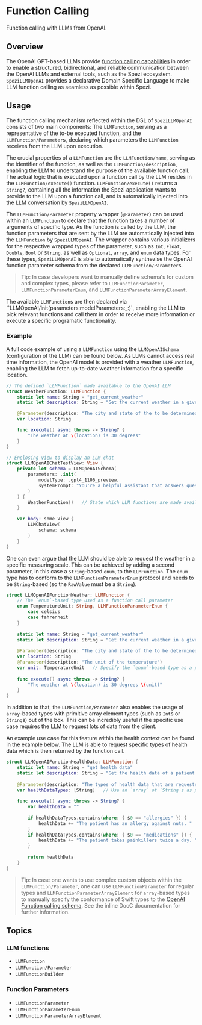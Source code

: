# Function Calling

<!--
#
# This source file is part of the Stanford Spezi open source project
#
# SPDX-FileCopyrightText: 2023 Stanford University and the project authors (see CONTRIBUTORS.md)
#
# SPDX-License-Identifier: MIT
#       
-->

Function calling with LLMs from OpenAI.

## Overview

The OpenAI GPT-based LLMs provide [function calling capabilities](https://platform.openai.com/docs/guides/function-calling) in order to enable a structured, bidirectional, and reliable communication between the OpenAI LLMs and external tools, such as the Spezi ecosystem. <!-- markdown-link-check-disable-line -->
``SpeziLLMOpenAI`` provides a declarative Domain Specific Language to make LLM function calling as seamless as possible within Spezi.

## Usage

The function calling mechanism reflected within the DSL of ``SpeziLLMOpenAI`` consists of two main components: The ``LLMFunction``, serving as a representative of the to-be executed function, and the ``LLMFunction/Parameter``s, declaring which parameters the ``LLMFunction`` receives from the LLM upon execution.

The crucial properties of a ``LLMFunction`` are the ``LLMFunction/name``, serving as the identifier of the function, as well as the ``LLMFunction/description``, enabling the LLM to understand the purpose of the available function call.
The actual logic that is executed upon a function call by the LLM resides in the ``LLMFunction/execute()`` function.
``LLMFunction/execute()`` returns a `String?`, containing all the information the Spezi application wants to provide to the LLM upon a function call, and is automatically injected into the LLM conversation by ``SpeziLLMOpenAI``.

The ``LLMFunction/Parameter`` property wrapper (`@Parameter`) can be used within an ``LLMFunction`` to declare that the function takes a number of arguments of specific type.
As the function is called by the LLM, the function parameters that are sent by the LLM are automatically injected into the ``LLMFunction`` by ``SpeziLLMOpenAI``.
The wrapper contains various initializers for the respective wrapped types of the parameter, such as `Int`, `Float`, `Double`, `Bool` or `String`, as well as `Optional`, `array`, and `enum` data types.
For these types, ``SpeziLLMOpenAI`` is able to automatically synthezise the OpenAI function parameter schema from the declared ``LLMFunction/Parameter``s.

> Tip: In case developers want to manually define schema's for custom and complex types, please refer to ``LLMFunctionParameter``, ``LLMFunctionParameterEnum``, and ``LLMFunctionParameterArrayElement``.

The available ``LLMFunction``s are then declared via ``LLMOpenAI/init(parameters:modelParameters:_:)`, enabling the LLM to pick relevant functions and call them in order to receive more information or execute a specific programatic functionality.

### Example

A full code example of using a ``LLMFunction`` using the ``LLMOpenAISchema`` (configuration of the LLM) can be found below.
As LLMs cannot access real time information, the OpenAI model is provided with a weather ``LLMFunction``, enabling the LLM to fetch up-to-date weather information for a specific location.

```swift
// The defined `LLMFunction` made available to the OpenAI LLM
struct WeatherFunction: LLMFunction {
    static let name: String = "get_current_weather"
    static let description: String = "Get the current weather in a given location"

    @Parameter(description: "The city and state of the to be determined weather, e.g. San Francisco, CA")
    var location: String

    func execute() async throws -> String? {
        "The weather at \(location) is 30 degrees"
    }
}

// Enclosing view to display an LLM chat
struct LLMOpenAIChatTestView: View {
    private let schema = LLMOpenAISchema(
        parameters: .init(
            modelType: .gpt4_1106_preview,
            systemPrompt: "You're a helpful assistant that answers questions from users."
        )
    ) {
        WeatherFunction()   // State which LLM functions are made available to the OpenAI LLM
    }

    var body: some View {
        LLMChatView(
            schema: schema
        )
    }
}
```

One can even argue that the LLM should be able to request the weather in a specific measuring scale.
This can be achieved by adding a second parameter, in this case a `String`-based `enum`, to the ``LLMFunction``.
The `enum` type has to conform to the ``LLMFunctionParameterEnum`` protocol and needs to be `String`-based (so the `RawValue` must be a `String`).

```swift
struct LLMOpenAIFunctionWeather: LLMFunction {
    // The `enum`-based type used as a function call parameter
    enum TemperatureUnit: String, LLMFunctionParameterEnum {
        case celsius
        case fahrenheit
    }
    
    static let name: String = "get_current_weather"
    static let description: String = "Get the current weather in a given location"
    
    @Parameter(description: "The city and state of the to be determined weather, e.g. San Francisco, CA")
    var location: String
    @Parameter(description: "The unit of the temperature")
    var unit: TemperatureUnit   // Specify the `enum`-based type as a parameter
    
    func execute() async throws -> String? {
        "The weather at \(location) is 30 degrees \(unit)"
    }
}
```

In addition to that, the ``LLMFunction/Parameter`` also enables the usage of `array`-based types with primitive array element types (such as `Int`s or `String`s) out of the box.
This can be incredibly useful if the specific use case requires the LLM to request lots of data from the client.

An example use case for this feature within the health context can be found in the example below.
The LLM is able to request specific types of health data which is then returned by the function call.

```swift
struct LLMOpenAIFunctionHealthData: LLMFunction {
    static let name: String = "get_health_data"
    static let description: String = "Get the health data of a patient based on health data types."
    
    @Parameter(description: "The types of health data that are requested", enumValues: ["allergies", "medications"])
    var healthDataTypes: [String]   // Use an `array` of `String`s as parameter
    
    func execute() async throws -> String? {
        var healthData = ""
        
        if healthDataTypes.contains(where: { $0 == "allergies" }) {
            healthData += "The patient has an allergy against nuts. "
        }
        if healthDataTypes.contains(where: { $0 == "medications" }) {
            healthData += "The patient takes painkillers twice a day. "
        }
        
        return healthData
    }
}
```

> Tip: In case one wants to use complex custom objects within the ``LLMFunction/Parameter``, one can use ``LLMFunctionParameter`` for regular types and ``LLMFunctionParameterArrayElement`` for `array`-based types to manually specify the conformance of Swift types to the [OpenAI Function calling schema](https://platform.openai.com/docs/guides/function-calling). See the inline DocC documentation for further information. <!-- markdown-link-check-disable-line -->

## Topics

### LLM functions

- ``LLMFunction``
- ``LLMFunction/Parameter``
- ``LLMFunctionBuilder``

### Function Parameters

- ``LLMFunctionParameter``
- ``LLMFunctionParameterEnum``
- ``LLMFunctionParameterArrayElement``
